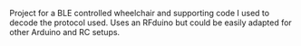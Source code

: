 Project for a BLE controlled wheelchair and supporting code I used to decode the protocol used. Uses an RFduino but could be easily adapted for other Arduino and RC setups.

